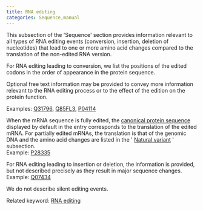 ```yaml
---
title: RNA editing
categories: Sequence,manual
---
```


This subsection of the 'Sequence' section provides information relevant to all types of RNA editing events (conversion, insertion, deletion of nucleotides) that lead to one or more amino acid changes compared to the translation of the non-edited RNA version.

For RNA editing leading to conversion, we list the positions of the edited codons in the order of appearance in the protein sequence.

Optional free text information may be provided to convey more information relevant to the RNA editing process or to the effect of the edition on the protein function.

Examples: [Q31796](https://www.uniprot.org/uniprotkb/Q31796#sequences), [Q85FL3](https://www.uniprot.org/uniprotkb/Q85FL3#sequences), [P04114](https://www.uniprot.org/uniprotkb/P04114#sequences)

When the mRNA sequence is fully edited, the [canonical protein sequence](https://www.uniprot.org/help/canonical%5Fand%5Fisoforms) displayed by default in the entry corresponds to the translation of the edited mRNA. For partially edited mRNAs, the translation is that of the genomic DNA and the amino acid changes are listed in the ' [Natural variant](https://www.uniprot.org/help/variant) ' subsection.  
Example: [P28335](https://www.uniprot.org/uniprotkb/P28335#sequences)

For RNA editing leading to insertion or deletion, the information is provided, but not described precisely as they result in major sequence changes.  
Example: [Q07434](https://www.uniprot.org/uniprotkb/Q07434#sequences)

We do not describe silent editing events.

Related keyword: [RNA editing](https://www.uniprot.org/keywords/691)
